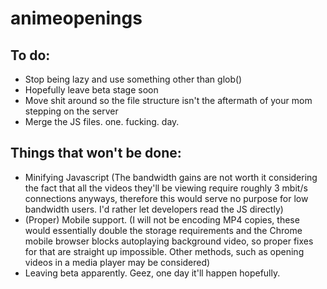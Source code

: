 # animeopenings

## To do:

* Stop being lazy and use something other than glob()
* Hopefully leave beta stage soon
* Move shit around so the file structure isn't the aftermath of your mom stepping on the server
* Merge the JS files. one. fucking. day.

## Things that won't be done:

* Minifying Javascript (The bandwidth gains are not worth it considering the fact that all the videos they'll be viewing require roughly 3 mbit/s connections anyways, therefore this would serve no purpose for low bandwidth users. I'd rather let developers read the JS directly)
* (Proper) Mobile support. (I will not be encoding MP4 copies, these would essentially double the storage requirements and the Chrome mobile browser blocks autoplaying background video, so proper fixes for that are straight up impossible. Other methods, such as opening videos in a media player may be considered)
* Leaving beta apparently. Geez, one day it'll happen hopefully.
